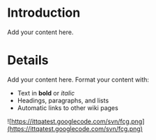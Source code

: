 # Introduction #

Add your content here.


# Details #

Add your content here.  Format your content with:
  * Text in **bold** or _italic_
  * Headings, paragraphs, and lists
  * Automatic links to other wiki pages

![https://ittqatest.googlecode.com/svn/fcg.png](https://ittqatest.googlecode.com/svn/fcg.png)